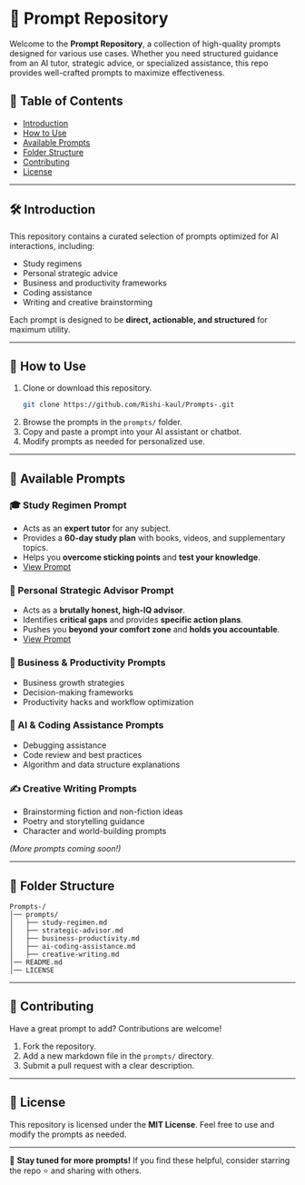 # 📌 Prompt Repository

Welcome to the **Prompt Repository**, a collection of high-quality prompts designed for various use cases. Whether you need structured guidance from an AI tutor, strategic advice, or specialized assistance, this repo provides well-crafted prompts to maximize effectiveness.

## 📜 Table of Contents
- [Introduction](#introduction)
- [How to Use](#how-to-use)
- [Available Prompts](#available-prompts)
- [Folder Structure](#folder-structure)
- [Contributing](#contributing)
- [License](#license)

---

## 🛠 Introduction
This repository contains a curated selection of prompts optimized for AI interactions, including:
- Study regimens
- Personal strategic advice
- Business and productivity frameworks
- Coding assistance
- Writing and creative brainstorming

Each prompt is designed to be **direct, actionable, and structured** for maximum utility.

---

## 📖 How to Use
1. Clone or download this repository.
   ```sh
   git clone https://github.com/Rishi-kaul/Prompts-.git
   ```
2. Browse the prompts in the `prompts/` folder.
3. Copy and paste a prompt into your AI assistant or chatbot.
4. Modify prompts as needed for personalized use.

---

## 🚀 Available Prompts

### 🎓 Study Regimen Prompt
- Acts as an **expert tutor** for any subject.
- Provides a **60-day study plan** with books, videos, and supplementary topics.
- Helps you **overcome sticking points** and **test your knowledge**.
- [View Prompt](prompts/study-regimen.md)

### 🧠 Personal Strategic Advisor Prompt
- Acts as a **brutally honest, high-IQ advisor**.
- Identifies **critical gaps** and provides **specific action plans**.
- Pushes you **beyond your comfort zone** and **holds you accountable**.
- [View Prompt](prompts/strategic-advisor.md)

### 💼 Business & Productivity Prompts
- Business growth strategies
- Decision-making frameworks
- Productivity hacks and workflow optimization

### 🤖 AI & Coding Assistance Prompts
- Debugging assistance
- Code review and best practices
- Algorithm and data structure explanations

### ✍️ Creative Writing Prompts
- Brainstorming fiction and non-fiction ideas
- Poetry and storytelling guidance
- Character and world-building prompts

_(More prompts coming soon!)_

---

## 📂 Folder Structure
```
Prompts-/
│── prompts/
│   ├── study-regimen.md
│   ├── strategic-advisor.md
│   ├── business-productivity.md
│   ├── ai-coding-assistance.md
│   ├── creative-writing.md
│── README.md
│── LICENSE
```

---

## 🤝 Contributing
Have a great prompt to add? Contributions are welcome!
1. Fork the repository.
2. Add a new markdown file in the `prompts/` directory.
3. Submit a pull request with a clear description.

---

## 📜 License
This repository is licensed under the **MIT License**. Feel free to use and modify the prompts as needed.

---

📩 **Stay tuned for more prompts!** If you find these helpful, consider starring the repo ⭐ and sharing with others.
